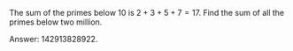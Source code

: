 The sum of the primes below $10$ is $2 + 3 + 5 + 7 = 17$.
Find the sum of all the primes below two million.

Answer: $142913828922$.